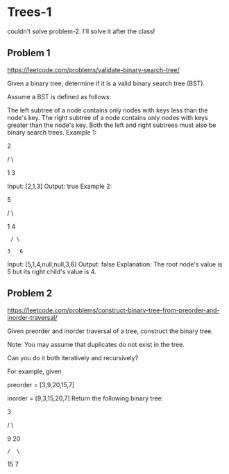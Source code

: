 # Trees-1

couldn't solve problem-2. I'll solve it after the class!
## Problem 1

https://leetcode.com/problems/validate-binary-search-tree/

Given a binary tree, determine if it is a valid binary search tree (BST).

Assume a BST is defined as follows:

The left subtree of a node contains only nodes with keys less than the node's key.
The right subtree of a node contains only nodes with keys greater than the node's key.
Both the left and right subtrees must also be binary search trees.
Example 1:

   2

   / \

  1   3

Input: [2,1,3]
Output: true
Example 2:

   5

   / \

  1   4

     / \

    3   6

Input: [5,1,4,null,null,3,6]
Output: false
Explanation: The root node's value is 5 but its right child's value is 4.

## Problem 2

https://leetcode.com/problems/construct-binary-tree-from-preorder-and-inorder-traversal/

Given preorder and inorder traversal of a tree, construct the binary tree.



Note:
You may assume that duplicates do not exist in the tree.

Can you do it both iteratively and recursively?

For example, given

preorder = [3,9,20,15,7]


inorder = [9,3,15,20,7]
Return the following binary tree:

   3


   / \


  9  20


    /  \


   15   7
